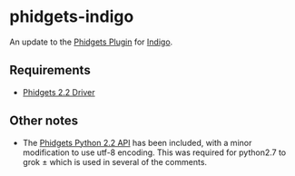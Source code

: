 # phidgets-indigo

An update to the [Phidgets Plugin](https://www.indigodomo.com/pluginstore/76/)
for [Indigo](https://www.indigodomo.com/).

## Requirements

- [Phidgets 2.2 Driver](https://www.phidgets.com/docs/OS_-_macOS)

## Other notes

- The [Phidgets Python 2.2 API](https://www.phidgets.com/docs/Language_-_Python) has been included, with a minor modification to use utf-8 encoding. This was required for python2.7 to grok ± which is used in several of the comments.